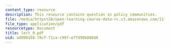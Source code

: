 ```yaml
---
content_type: resource
description: This resource contains question in policy communities.
file: /media/https%3A/open-learning-course-data-rc.s3.amazonaws.com/11-007-resolving-public-disputes-spring-2005/a409816878cff1cac987e7fd90b80848_lect_9.pdf
file_type: application/pdf
resourcetype: Document
title: lect_9.pdf
uid: a4098168-78cf-f1ca-c987-e7fd90b80848
---
```

